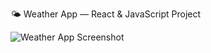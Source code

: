 🌤️ Weather App — React & JavaScript Project

![Weather App Screenshot](/main/src/assets/weather.png)

